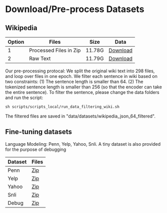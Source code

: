 # Download/Pre-process Datasets

## Wikipedia

Option |  Files    | Size | Data |
| -------- | ------- |  -------- | ------- |
|1 | Processed Files in Zip  | 11.78G| [Download](https://chunylcus.blob.core.windows.net/machines/msrdl/optimus/data/datasets/wikipedia_json_64_filtered.zip?sp=r&st=2023-08-28T00:40:43Z&se=3023-08-28T08:40:43Z&sv=2022-11-02&sr=c&sig=kUkSFqeHFfTeqxxpvqVdICCJupwODFwJprCAW2o4irE%3D)    |
|2 | Raw Text  | 11.79G| [Download](https://chunylcus.blob.core.windows.net/machines/msrdl/optimus/data/datasets/wikipedia.segmented.nltk.txt?sp=r&st=2023-08-28T00:40:43Z&se=3023-08-28T08:40:43Z&sv=2022-11-02&sr=c&sig=kUkSFqeHFfTeqxxpvqVdICCJupwODFwJprCAW2o4irE%3D)      |


Our pre-processing protocal: We split the original wiki text into 298 files, and loop over files in one epoch. We filter each sentence in wiki based on two constraints: (1) The sentence length is smaller than 64. (2) The tokenized sentence length is smaller than 256 (so that the encoder can take the entire sentence). To filter the sentence, please change the data folders and run the script:

    sh scripts/scripts_local/run_data_filtering_wiki.sh

The filtered files are saved in "data/datasets/wikipedia_json_64_filtered".


## Fine-tuning datasets

Language Modeling: Penn, Yelp, Yahoo, Snli. A tiny dataset is also provided for the purpose of debugging

Dataset |  Files    | 
| -------- | ------- |
| Penn | [Zip](https://chunylcus.blob.core.windows.net/machines/msrdl/optimus/data/datasets/penn_data.zip?sp=r&st=2023-08-28T00:40:43Z&se=3023-08-28T08:40:43Z&sv=2022-11-02&sr=c&sig=kUkSFqeHFfTeqxxpvqVdICCJupwODFwJprCAW2o4irE%3D)|
| Yelp | [Zip](https://chunylcus.blob.core.windows.net/machines/msrdl/optimus/data/datasets/yelp_data.zip?sp=r&st=2023-08-28T00:40:43Z&se=3023-08-28T08:40:43Z&sv=2022-11-02&sr=c&sig=kUkSFqeHFfTeqxxpvqVdICCJupwODFwJprCAW2o4irE%3D)|
| Yahoo | [Zip](https://chunylcus.blob.core.windows.net/machines/msrdl/optimus/data/datasets/yahoo_data.zip?sp=r&st=2023-08-28T00:40:43Z&se=3023-08-28T08:40:43Z&sv=2022-11-02&sr=c&sig=kUkSFqeHFfTeqxxpvqVdICCJupwODFwJprCAW2o4irE%3D) |
| Snli | [Zip](https://chunylcus.blob.core.windows.net/machines/msrdl/optimus/data/datasets/snli_data.zip?sp=r&st=2023-08-28T00:40:43Z&se=3023-08-28T08:40:43Z&sv=2022-11-02&sr=c&sig=kUkSFqeHFfTeqxxpvqVdICCJupwODFwJprCAW2o4irE%3D) |
| Debug | [Zip](https://chunylcus.blob.core.windows.net/machines/msrdl/optimus/data/datasets/debug_data.zip?sp=r&st=2023-08-28T00:40:43Z&se=3023-08-28T08:40:43Z&sv=2022-11-02&sr=c&sig=kUkSFqeHFfTeqxxpvqVdICCJupwODFwJprCAW2o4irE%3D) |


